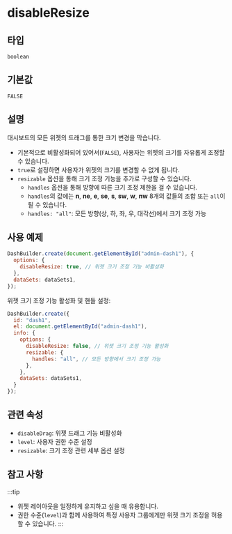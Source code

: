 # disableResize

## 타입

`boolean`

## 기본값

`FALSE`

## 설명

대시보드의 모든 위젯의 드래그를 통한 크기 변경을 막습니다.
- 기본적으로 비활성화되어 있어서(`FALSE`), 사용자는 위젯의 크기를 자유롭게 조정할 수 있습니다.
- `true`로 설정하면 사용자가 위젯의 크기를 변경할 수 없게 됩니다.
- `resizable` 옵션을 통해 크기 조정 기능을 추가로 구성할 수 있습니다.
  - `handles` 옵션을 통해 방향에 따른 크기 조정 제한을 걸 수 있습니다.
  - `handles`의 값에는 **n**, **ne**, **e**, **se**, **s**, **sw**, **w**, **nw** 8개의 값들의 조합 또는 `all`이 될 수 있습니다.
  - `handles: "all"`: 모든 방향(상, 하, 좌, 우, 대각선)에서 크기 조정 가능

## 사용 예제

```javascript
DashBuilder.create(document.getElementById("admin-dash1"), {
  options: {
    disableResize: true, // 위젯 크기 조정 기능 비활성화
  },
  dataSets: dataSets1,
});
```

위젯 크기 조정 기능 활성화 및 핸들 설정:

```javascript
DashBuilder.create({
  id: "dash1",
  el: document.getElementById("admin-dash1"), 
  info: {
    options: {
      disableResize: false, // 위젯 크기 조정 기능 활성화
      resizable: {
        handles: "all", // 모든 방향에서 크기 조정 가능
      },
    },
    dataSets: dataSets1,
  }
});
```
## 관련 속성

- `disableDrag`: 위젯 드래그 기능 비활성화
- `level`: 사용자 권한 수준 설정
- `resizable`: 크기 조정 관련 세부 옵션 설정

## 참고 사항
:::tip
- 위젯 레이아웃을 일정하게 유지하고 싶을 때 유용합니다.
- 권한 수준(`level`)과 함께 사용하여 특정 사용자 그룹에게만 위젯 크기 조정을 허용할 수 있습니다.
:::
